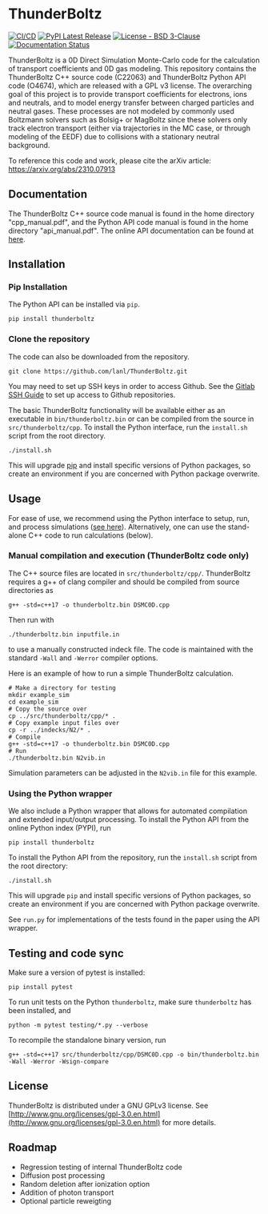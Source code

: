 
# ThunderBoltz

[![CI/CD](https://github.com/lanl/ThunderBoltz/actions/workflows/ci-cd.yml/badge.svg)](https://github.com/lanl/ThunderBoltz/actions/workflows/ci-cd.yml)
[![PyPI Latest Release](https://img.shields.io/pypi/v/thunderboltz.svg)](https://pypi.org/project/thunderboltz/)
[![License - BSD 3-Clause](https://img.shields.io/pypi/l/thunderboltz.svg)](https://github.com/lanl/ThunderBoltz/blob/main/LICENSE)
[![Documentation Status](https://readthedocs.org/projects/thunderboltz/badge/?version=latest)](https://thunderboltz.readthedocs.io/en/latest/?badge=latest)


ThunderBoltz is a 0D Direct Simulation Monte-Carlo code for the calculation of transport
coefficients and 0D gas modeling. This repository contains the ThunderBoltz C++ source code (C22063)
and ThunderBoltz Python API code (O4674), which are released with a GPL v3 license. 
The overarching goal of this project is to provide
transport coefficients for electrons, ions and neutrals, and to model energy transfer
between charged particles and neutral gases. These processes are not modeled by
commonly used Boltzmann solvers such as Bolsig+ or MagBoltz since these solvers only
track electron transport (either via trajectories in the MC case, or through modeling
of the EEDF) due to collisions with a stationary neutral background.

To reference this code and work, please cite the arXiv article:
https://arxiv.org/abs/2310.07913

## Documentation 
The ThunderBoltz C++ source code manual is found in the home directory
"cpp_manual.pdf", and the Python API code manual is found in the home directory
"api_manual.pdf". The online API documentation can be found at
[here](https://thunderboltz.readthedocs.io).

## Installation

### Pip Installation
The Python API can be installed via `pip`.
```
pip install thunderboltz
```

### Clone the repository

The code can also be downloaded from the repository.
```
git clone https://github.com/lanl/ThunderBoltz.git
```
You may need to set up SSH keys in order to access Github. See the
[Gitlab SSH Guide](https://docs.github.com/en/authentication/connecting-to-github-with-ssh)
to set up access to Github repositories.

The basic ThunderBoltz functionality will be available either
as an executable in `bin/thunderboltz.bin` or can be compiled from the
source in `src/thunderboltz/cpp`. To install the Python interface, run the
`install.sh` script from the root directory.
```
./install.sh
```

This will upgrade [pip](https://pypi.org/project/pip)
and install specific versions of Python packages,
so create an environment if you are concerned with Python package overwrite.

## Usage

For ease of use, we recommend using the Python interface to setup, run,
and process simulations ([see here](#using-the-python-wrapper)).
Alternatively, one can use the stand-alone C++
code to run calculations (below).

### Manual compilation and execution (ThunderBoltz code only)

The C++ source files are located in `src/thunderboltz/cpp/`.
ThunderBoltz requires a g++ of clang compiler and should be compiled
from source directories as
```
g++ -std=c++17 -o thunderboltz.bin DSMC0D.cpp
```
Then run with
```
./thunderboltz.bin inputfile.in
```
to use a manually constructed indeck file. The code is maintained with the
standard `-Wall` and `-Werror` compiler options.

Here is an example of how to run a simple ThunderBoltz calculation.
```
# Make a directory for testing
mkdir example_sim
cd example_sim
# Copy the source over
cp ../src/thunderboltz/cpp/* .
# Copy example input files over
cp -r ../indecks/N2/* .
# Compile
g++ -std=c++17 -o thunderboltz.bin DSMC0D.cpp
# Run
./thunderboltz.bin N2vib.in
```
Simulation parameters can be adjusted in the `N2vib.in` file for this example.

### Using the Python wrapper

We also include a Python wrapper that allows for automated compilation
and extended input/output processing. To install the Python API from
the online Python index (PYPI), run
```
pip install thunderboltz
```
To install the Python API from the
repository, run the `install.sh` script from the root directory:
```
./install.sh
```
This will upgrade `pip` and install specific versions of Python packages,
so create an environment if you are concerned with Python package overwrite.

See `run.py` for implementations of the tests found in the paper
using the API wrapper.

## Testing and code sync

Make sure a version of pytest is installed:
```
pip install pytest
```
To run unit tests on the Python `thunderboltz`,
make sure `thunderboltz` has been installed, and 
```
python -m pytest testing/*.py --verbose
```

To recompile the standalone binary version, run
```
g++ -std=c++17 src/thunderboltz/cpp/DSMC0D.cpp -o bin/thunderboltz.bin -Wall -Werror -Wsign-compare
```

## License

ThunderBoltz is distributed under a GNU GPLv3 license. See
[http://www.gnu.org/licenses/gpl-3.0.en.html](http://www.gnu.org/licenses/gpl-3.0.en.html)
for more details.

## Roadmap
- Regression testing of internal ThunderBoltz code
- Diffusion post processing
- Random deletion after ionization option
- Addition of photon transport
- Optional particle reweigting


